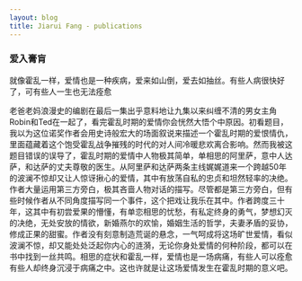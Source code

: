 ```yaml
---
layout: blog
title: Jiarui Fang - publications
---
```

<h3>
爱入膏肓
</h3>
<p>就像霍乱一样，爱情也是一种疾病，爱来如山倒，爱去如抽丝。有些人病很快好了，可有些人一生也无法痊愈</p>
<p>
老爸老妈浪漫史的编剧在最后一集出乎意料地让九集以来纠缠不清的男女主角Robin和Ted在一起了，看完霍乱时期的爱情你会恍然大悟个中原因。初看题目，我以为这位诺奖作者会用史诗般宏大的场面叙说来描述一个霍乱时期的爱恨情仇，里面蕴藏着这个饱受霍乱战争摧残的时代的对人间冷暖悲欢离合影响。然而我被这题目错误的误导了，霍乱时期的爱情中人物极其简单，单相思的阿里萨，意中人达萨，和达萨的丈夫尊敬的医生。从阿里萨和达萨两条主线娓娓道来一个跨越50年的波澜不惊却又让人惊讶揪心的爱情，其中有放荡自私的忠贞和坦然轻率的决绝。作者大量运用第三方旁白，极其吝啬人物对话的描写。尽管都是第三方旁白，但有些时候作者从不同角度描写同一个事件，这个把戏让我乐在其中。作者跨度三十年，这其中有初尝爱果的懵懂，有单恋相思的忧愁，有私定终身的勇气，梦想幻灭的决绝，无处安放的情欲，新婚燕尔的欢愉，婚姻生活的哲学，夫妻矛盾的妥协，修成正果的甜蜜。作者没有刻意制造荒诞的悬念，一气呵成将这场旷世爱情，看似波澜不惊，却又能处处泛起你内心的涟漪，无论你身处爱情的何种阶段，都可以在书中找到一丝共鸣。相思的症状和霍乱一样，爱情也是一场病痛，有些人可以痊愈有些人却终身沉浸于病痛之中。这也许就是让这场爱情发生在霍乱时期的意义吧。
</p>
